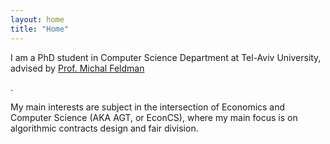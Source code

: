 ```yaml
---
layout: home
title: "Home"
---
```


I am a PhD student in Computer Science Department at Tel-Aviv University, advised by <a href="https://www.mfeldman.sites.tau.ac.il/">Prof. Michal Feldman</a></p>.

My main interests are subject in the intersection of Economics and Computer Science (AKA AGT, or EconCS), where my main focus is on algorithmic contracts design and fair division.
